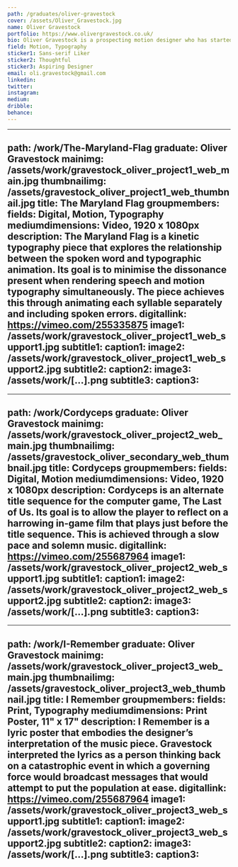 ```yaml
---
path: /graduates/oliver-gravestock
cover: /assets/Oliver_Gravestock.jpg
name: Oliver Gravestock
portfolio: https://www.olivergravestock.co.uk/
bio: Oliver Gravestock is a prospecting motion designer who has started to specialize in kinetic typography. He has been experimenting with typography in motion for the past four years. This is leading to an established interest in both the technical aspects as well as the meaning making involved in animating typography. Gravestock aspires to pursue projects that challenge his technical skill and lateral thinking.
field: Motion, Typography
sticker1: Sans-serif Liker
sticker2: Thoughtful
sticker3: Aspiring Designer
email: oli.gravestock@gmail.com
linkedin: 
twitter:
instagram:
medium:
dribble:
behance:
---
```


---
path: /work/The-Maryland-Flag
graduate: Oliver Gravestock
mainimg: /assets/work/gravestock_oliver_project1_web_main.jpg
thumbnailimg: /assets/gravestock_oliver_project1_web_thumbnail.jpg
title: The Maryland Flag
groupmembers:
fields: Digital, Motion, Typography
mediumdimensions: Video, 1920 x 1080px
description: The Maryland Flag is a kinetic typography piece that explores the relationship between the spoken word and typographic animation. Its goal is to minimise the dissonance present when rendering speech and motion typography simultaneously. The piece achieves this through animating each syllable separately and including spoken errors.
digitallink: https://vimeo.com/255335875
image1: /assets/work/gravestock_oliver_project1_web_support1.jpg
subtitle1:
caption1:
image2: /assets/work/gravestock_oliver_project1_web_support2.jpg
subtitle2:
caption2:
image3: /assets/work/[...].png
subtitle3:
caption3:
---

---
path: /work/Cordyceps
graduate: Oliver Gravestock
mainimg: /assets/work/gravestock_oliver_project2_web_main.jpg
thumbnailimg: /assets/gravestock_oliver_secondary_web_thumbnail.jpg
title: Cordyceps
groupmembers:
fields: Digital, Motion
mediumdimensions: Video, 1920 x 1080px
description: Cordyceps is an alternate title sequence for the computer game, The Last of Us. Its goal is to allow the player to reflect on a harrowing in-game film that plays just before the title sequence. This is achieved through a slow pace and solemn music.
digitallink: https://vimeo.com/255687964
image1: /assets/work/gravestock_oliver_project2_web_support1.jpg
subtitle1:
caption1:
image2: /assets/work/gravestock_oliver_project2_web_support2.jpg
subtitle2:
caption2:
image3: /assets/work/[...].png
subtitle3:
caption3:
---

---
path: /work/I-Remember
graduate: Oliver Gravestock
mainimg: /assets/work/gravestock_oliver_project3_web_main.jpg
thumbnailimg: /assets/gravestock_oliver_project3_web_thumbnail.jpg
title: I Remember
groupmembers:
fields: Print, Typography
mediumdimensions: Print Poster, 11" x 17"
description: I Remember is a lyric poster that embodies the designer’s interpretation of the music piece. Gravestock interpreted the lyrics as a person thinking back on a catastrophic event in which a governing force would broadcast messages that would attempt to put the population at ease.
digitallink: https://vimeo.com/255687964
image1: /assets/work/gravestock_oliver_project3_web_support1.jpg
subtitle1:
caption1:
image2: /assets/work/gravestock_oliver_project3_web_support2.jpg
subtitle2:
caption2:
image3: /assets/work/[...].png
subtitle3:
caption3:
---
